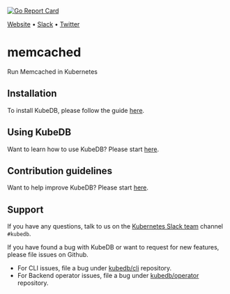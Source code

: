 [![Go Report Card](https://goreportcard.com/badge/github.com/kubedb/memcached)](https://goreportcard.com/report/github.com/kubedb/memcached)

[Website](https://kubedb.com) • [Slack](http://slack.kubernetes.io) • [Twitter](https://twitter.com/KubeDB)

# memcached
Run Memcached in Kubernetes

## Installation
To install KubeDB, please follow the guide [here](https://github.com/kubedb/cli/blob/master/docs/install.md).

## Using KubeDB
Want to learn how to use KubeDB? Please start [here](https://github.com/kubedb/cli/blob/master/docs/tutorials/README.md).

## Contribution guidelines
Want to help improve KubeDB? Please start [here](https://github.com/kubedb/cli/blob/master/CONTRIBUTING.md).

## Support
If you have any questions, talk to us on the [Kubernetes Slack team](http://slack.kubernetes.io/) channel `#kubedb`.

If you have found a bug with KubeDB or want to request for new features, please file issues on Github.
 - For CLI issues, file a bug under [kubedb/cli](https://github.com/kubedb/cli) repository.
 - For Backend operator issues, file a bug under [kubedb/operator](https://github.com/kubedb/operator) repository.
